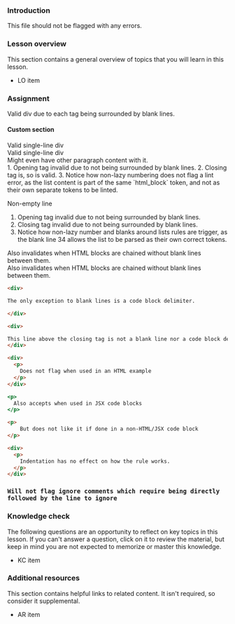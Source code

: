 ### Introduction

This file should not be flagged with any errors.

### Lesson overview

This section contains a general overview of topics that you will learn in this lesson.

- LO item

### Assignment

<div class="lesson-content__panel" markdown="1">

Valid div due to each tag being surrounded by blank lines.

</div>

#### Custom section

<div>Valid single-line div</div>

<div>Valid single-line div</div>Might even have other <span>paragraph</span> content with it.

<div class="lesson-content__panel" markdown="1">
1. Opening tag invalid due to not being surrounded by blank lines.
2. Closing tag is, so is valid.
3. Notice how non-lazy numbering does not flag a lint error, as the list content is part of the same `html_block` token, and not as their own separate tokens to be linted.

</div>

Non-empty line
<div class="lesson-content__panel" markdown="1">

1. Opening tag invalid due to not being surrounded by blank lines.
2. Closing tag invalid due to not being surrounded by blank lines.
3. Notice how non-lazy number and blanks around lists rules are trigger, as the blank line 34 allows the list to be parsed as their own correct tokens.
</div>

<div>
Also invalidates when HTML blocks are chained without blank lines between them.
</div>
<div>
Also invalidates when HTML blocks are chained without blank lines between them.
</div>

```md
<div>

The only exception to blank lines is a code block delimiter.

</div>
```

```md
<div>

This line above the closing tag is not a blank line nor a code block delimiter, so this errors.
</div>
```

```html
<div>
  <p>
    Does not flag when used in an HTML example
  </p>
</div>
```

```jsx
<p>
  Also accepts when used in JSX code blocks
</p>
```

```md
<p>
    But does not like it if done in a non-HTML/JSX code block
</p>

<div>
  <p>
    Indentation has no effect on how the rule works.
  </p>
</div>
```

<!-- markdownlint-disable-next-line -->
### `Will not flag ignore comments which require being directly followed by the line to ignore`

### Knowledge check

The following questions are an opportunity to reflect on key topics in this lesson. If you can't answer a question, click on it to review the material, but keep in mind you are not expected to memorize or master this knowledge.

- KC item

### Additional resources

This section contains helpful links to related content. It isn't required, so consider it supplemental.

- AR item
